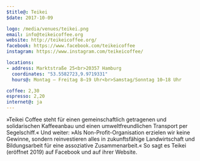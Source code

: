 ```yaml
---
$title@: Teikei
$date: 2017-10-09

logo: /media/venues/teikei.png
email: info@teikeicoffee.org
website: http://teikeicoffee.org/
facebook: https://www.facebook.com/teikeicoffee
instagram: https://www.instagram.com/teikeicoffee/

locations:
- address: Marktstraße 25<br>20357 Hamburg
  coordinates: "53.5582723,9.9719331"
  hours@: Montag – Freitag 8–19 Uhr<br>Samstag/Sonntag 10–18 Uhr

coffee: 2,30
espresso: 2,20
internet@: ja
---
```


»Teikei Coffee steht für einen gemeinschaftlich getragenen und solidarischen Kaffeeanbau und einen umweltfreundlichen Transport per Segelschiff.« Und weiter: »Als Non-Profit-Organisation erzielen wir keine Gewinne, sondern reinvestieren alles in zukunftsfähige Landwirtschaft und Bildungsarbeit für eine assoziative Zusammenarbeit.« So sagt es Teikei (eröffnet 2019) auf Facebook und auf ihrer Website.